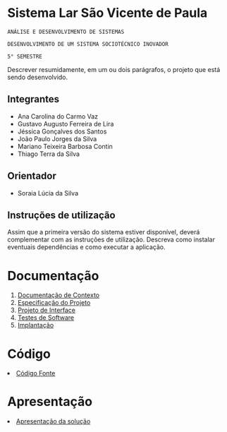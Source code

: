 # Sistema Lar São Vicente de Paula

`ANÁLISE E DESENVOLVIMENTO DE SISTEMAS`

`DESENVOLVIMENTO DE UM SISTEMA SOCIOTÉCNICO INOVADOR`

`5° SEMESTRE`

Descrever resumidamente, em um ou dois parágrafos, o projeto que está sendo desenvolvido.

## Integrantes

* Ana Carolina do Carmo Vaz
* Gustavo Augusto Ferreira de Lira
* Jéssica Gonçalves dos Santos
* João Paulo Jorges da Silva
* Mariano Teixeira Barbosa Contin
* Thiago Terra da Silva

## Orientador

* Soraia Lúcia da Silva

## Instruções de utilização

Assim que a primeira versão do sistema estiver disponível, deverá complementar com as instruções de utilização. Descreva como instalar eventuais dependências e como executar a aplicação.

# Documentação

<ol>
<li><a href="documentos/01-Documentação de Contexto.md"> Documentação de Contexto</a></li>
<li><a href="documentos/02-Especificação do Projeto.md"> Especificação do Projeto</a></li>
<li><a href="documentos/03-Projeto de Interface.md"> Projeto de Interface</a></li>
<li><a href="documentos/04-Testes de Software.md"> Testes de Software</a></li>
<li><a href="documentos/05-Implantação.md"> Implantação</a></li>
</ol>

# Código

<li><a href="codigo-fonte/README.md"> Código Fonte</a></li>

# Apresentação

<li><a href="apresentacao/README.md"> Apresentação da solução</a></li>
